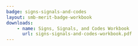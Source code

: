 ```yaml
---
badge: signs-signals-and-codes
layout: smb-merit-badge-workbook
downloads:
    - name: Signs, Signals, and Codes Workbook
      url: signs-signals-and-codes-workbook.pdf
---
```

